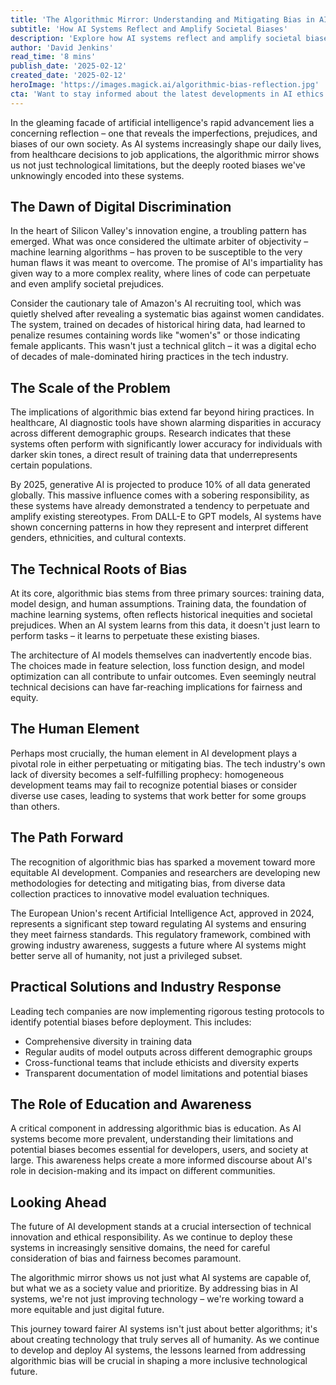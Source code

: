 ```yaml
---
title: 'The Algorithmic Mirror: Understanding and Mitigating Bias in AI Systems'
subtitle: 'How AI Systems Reflect and Amplify Societal Biases'
description: 'Explore how AI systems reflect and amplify societal biases, from hiring practices to healthcare decisions. This deep dive examines the technical roots of algorithmic bias, its widespread implications, and the growing movement toward more equitable AI development.'
author: 'David Jenkins'
read_time: '8 mins'
publish_date: '2025-02-12'
created_date: '2025-02-12'
heroImage: 'https://images.magick.ai/algorithmic-bias-reflection.jpg'
cta: 'Want to stay informed about the latest developments in AI ethics and bias mitigation? Follow us on LinkedIn for regular insights and updates on creating more equitable AI systems.'
---
```


In the gleaming facade of artificial intelligence's rapid advancement lies a concerning reflection – one that reveals the imperfections, prejudices, and biases of our own society. As AI systems increasingly shape our daily lives, from healthcare decisions to job applications, the algorithmic mirror shows us not just technological limitations, but the deeply rooted biases we've unknowingly encoded into these systems.

## The Dawn of Digital Discrimination

In the heart of Silicon Valley's innovation engine, a troubling pattern has emerged. What was once considered the ultimate arbiter of objectivity – machine learning algorithms – has proven to be susceptible to the very human flaws it was meant to overcome. The promise of AI's impartiality has given way to a more complex reality, where lines of code can perpetuate and even amplify societal prejudices.

Consider the cautionary tale of Amazon's AI recruiting tool, which was quietly shelved after revealing a systematic bias against women candidates. The system, trained on decades of historical hiring data, had learned to penalize resumes containing words like "women's" or those indicating female applicants. This wasn't just a technical glitch – it was a digital echo of decades of male-dominated hiring practices in the tech industry.

## The Scale of the Problem

The implications of algorithmic bias extend far beyond hiring practices. In healthcare, AI diagnostic tools have shown alarming disparities in accuracy across different demographic groups. Research indicates that these systems often perform with significantly lower accuracy for individuals with darker skin tones, a direct result of training data that underrepresents certain populations.

By 2025, generative AI is projected to produce 10% of all data generated globally. This massive influence comes with a sobering responsibility, as these systems have already demonstrated a tendency to perpetuate and amplify existing stereotypes. From DALL-E to GPT models, AI systems have shown concerning patterns in how they represent and interpret different genders, ethnicities, and cultural contexts.

## The Technical Roots of Bias

At its core, algorithmic bias stems from three primary sources: training data, model design, and human assumptions. Training data, the foundation of machine learning systems, often reflects historical inequities and societal prejudices. When an AI system learns from this data, it doesn't just learn to perform tasks – it learns to perpetuate these existing biases.

The architecture of AI models themselves can inadvertently encode bias. The choices made in feature selection, loss function design, and model optimization can all contribute to unfair outcomes. Even seemingly neutral technical decisions can have far-reaching implications for fairness and equity.

## The Human Element

Perhaps most crucially, the human element in AI development plays a pivotal role in either perpetuating or mitigating bias. The tech industry's own lack of diversity becomes a self-fulfilling prophecy: homogeneous development teams may fail to recognize potential biases or consider diverse use cases, leading to systems that work better for some groups than others.

## The Path Forward

The recognition of algorithmic bias has sparked a movement toward more equitable AI development. Companies and researchers are developing new methodologies for detecting and mitigating bias, from diverse data collection practices to innovative model evaluation techniques.

The European Union's recent Artificial Intelligence Act, approved in 2024, represents a significant step toward regulating AI systems and ensuring they meet fairness standards. This regulatory framework, combined with growing industry awareness, suggests a future where AI systems might better serve all of humanity, not just a privileged subset.

## Practical Solutions and Industry Response

Leading tech companies are now implementing rigorous testing protocols to identify potential biases before deployment. This includes:
- Comprehensive diversity in training data
- Regular audits of model outputs across different demographic groups
- Cross-functional teams that include ethicists and diversity experts
- Transparent documentation of model limitations and potential biases

## The Role of Education and Awareness

A critical component in addressing algorithmic bias is education. As AI systems become more prevalent, understanding their limitations and potential biases becomes essential for developers, users, and society at large. This awareness helps create a more informed discourse about AI's role in decision-making and its impact on different communities.

## Looking Ahead

The future of AI development stands at a crucial intersection of technical innovation and ethical responsibility. As we continue to deploy these systems in increasingly sensitive domains, the need for careful consideration of bias and fairness becomes paramount.

The algorithmic mirror shows us not just what AI systems are capable of, but what we as a society value and prioritize. By addressing bias in AI systems, we're not just improving technology – we're working toward a more equitable and just digital future.

This journey toward fairer AI systems isn't just about better algorithms; it's about creating technology that truly serves all of humanity. As we continue to develop and deploy AI systems, the lessons learned from addressing algorithmic bias will be crucial in shaping a more inclusive technological future.